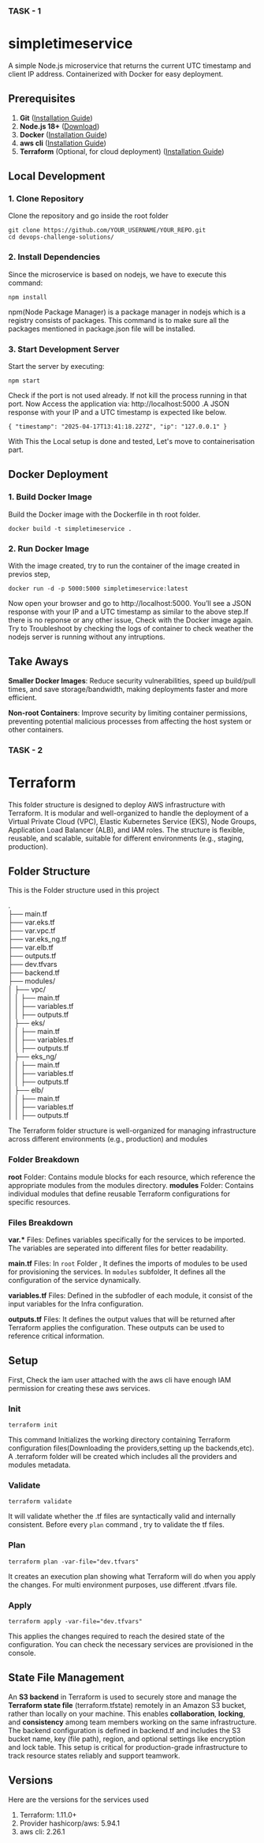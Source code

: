 ### TASK - 1

# simpletimeservice

A simple Node.js microservice that returns the current UTC timestamp and client IP address. Containerized with Docker for easy deployment.

## Prerequisites

1. **Git** ([Installation Guide](https://git-scm.com/book/en/v2/Getting-Started-Installing-Git))
2. **Node.js 18+** ([Download](https://nodejs.org/))
3. **Docker** ([Installation Guide](https://docs.docker.com/get-docker/))
4. **aws cli** ([Installation Guide](https://docs.aws.amazon.com/cli/latest/userguide/getting-started-install.html))
5. **Terraform** (Optional, for cloud deployment) ([Installation Guide](https://developer.hashicorp.com/terraform/tutorials/aws-get-started/install-cli))

## Local Development

### 1. Clone Repository

Clone the repository and go inside the root folder

```
git clone https://github.com/YOUR_USERNAME/YOUR_REPO.git
cd devops-challenge-solutions/
```

### 2. Install Dependencies

Since the microservice is based on nodejs, we have to execute this command:

```
npm install
```

npm(Node Package Manager) is a package manager in nodejs which is a registry consists of packages. This command is to make sure all the packages mentioned in package.json file will be installed.

### 3. Start Development Server

Start the server by executing:

```
npm start
```

Check if the port is not used already. If not kill the process running in that port.
Now Access the application via: http://localhost:5000 .A JSON response with your IP and a UTC timestamp is expected like below.

`{
  "timestamp": "2025-04-17T13:41:18.227Z",
  "ip": "127.0.0.1"
}`

With This the Local setup is done and tested, Let's move to containerisation part.

## Docker Deployment

### 1. Build Docker Image

Build the Docker image with the Dockerfile in th root folder.

```
docker build -t simpletimeservice .
```

### 2. Run Docker Image

With the image created, try to run the container of the image created in previos step,

```
docker run -d -p 5000:5000 simpletimeservice:latest
```

Now open your browser and go to http://localhost:5000. You’ll see a JSON response with your IP and a UTC timestamp as similar to the above step.If there is no reponse or any other issue, Check with the Docker image again. Try to Troubleshoot by checking the logs of container to check weather the nodejs server is running without any intruptions.

## Take Aways

**Smaller Docker Images**: Reduce security vulnerabilities, speed up build/pull times, and save storage/bandwidth, making deployments faster and more efficient.

**Non-root Containers**: Improve security by limiting container permissions, preventing potential malicious processes from affecting the host system or other containers.

### TASK - 2

# Terraform

This folder structure is designed to deploy AWS infrastructure with Terraform. It is modular and well-organized to handle the deployment of a Virtual Private Cloud (VPC), Elastic Kubernetes Service (EKS), Node Groups, Application Load Balancer (ALB), and IAM roles. The structure is flexible, reusable, and scalable, suitable for different environments (e.g., staging, production).

## Folder Structure

This is the Folder structure used in this project

. <br>
├── main.tf <br>
├── var.eks.tf <br>
├── var.vpc.tf <br>
├── var.eks_ng.tf <br>
├── var.elb.tf <br>
├── outputs.tf <br>
├── dev.tfvars <br>
├── backend.tf <br>
├── modules/ <br>
│ ├── vpc/ <br>
│ │ ├── main.tf <br>
│ │ ├── variables.tf <br>
│ │ ├── outputs.tf <br>
│ ├── eks/ <br>
│ │ ├── main.tf <br>
│ │ ├── variables.tf <br>
│ │ ├── outputs.tf <br>
│ ├── eks_ng/ <br>
│ │ ├── main.tf <br>
│ │ ├── variables.tf <br>
│ │ ├── outputs.tf <br>
│ ├── elb/ <br>
│ │ ├── main.tf <br>
│ │ ├── variables.tf <br>
│ │ ├── outputs.tf <br>

The Terraform folder structure is well-organized for managing infrastructure across different environments (e.g., production) and modules

### Folder Breakdown

**root** Folder: Contains module blocks for each resource, which reference the appropriate modules from the modules directory.
**modules** Folder: Contains individual modules that define reusable Terraform configurations for specific resources.

### Files Breakdown

**var.\*** Files: Defines variables specifically for the services to be imported. The variables are seperated into different files for better readability.

**main.tf** Files: In `root` Folder , It defines the imports of modules to be used for provisioning the services. In `modules` subfolder, It defines all the configuration of the service dynamically.

**variables.tf** Files: Defined in the subfodler of each module, it consist of the input variables for the Infra configuration.

**outputs.tf** Files: It defines the output values that will be returned after Terraform applies the configuration. These outputs can be used to reference critical information.

## Setup

First, Check the iam user attached with the aws cli have enough IAM permission for creating these aws services.

### Init

```
terraform init
```

This command Initializes the working directory containing Terraform configuration files(Downloading the providers,setting up the backends,etc). A .terraform folder will be created which includes all the providers and modules metadata.

### Validate

```
terraform validate
```

It will validate whether the .tf files are syntactically valid and internally consistent. Before every `plan` command , try to validate the tf files.

### Plan

```
terraform plan -var-file="dev.tfvars"
```

It creates an execution plan showing what Terraform will do when you apply the changes. For multi environment purposes, use different .tfvars file.

### Apply

```
terraform apply -var-file="dev.tfvars"
```

This applies the changes required to reach the desired state of the configuration. You can check the necessary services are provisioned in the console.

## State File Management

An **S3 backend** in Terraform is used to securely store and manage the **Terraform state file** (terraform.tfstate) remotely in an Amazon S3 bucket, rather than locally on your machine. This enables **collaboration**, **locking**, and **consistency** among team members working on the same infrastructure. The backend configuration is defined in backend.tf and includes the S3 bucket name, key (file path), region, and optional settings like encryption and lock table. This setup is critical for production-grade infrastructure to track resource states reliably and support teamwork.

## Versions

Here are the versions for the services used

1. Terraform: 1.11.0+
2. Provider hashicorp/aws: 5.94.1
3. aws cli: 2.26.1
